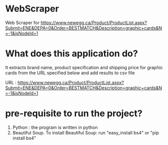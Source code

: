 # WebScraper
Web Scraper for 
https://www.newegg.ca/Product/ProductList.aspx?Submit=ENE&DEPA=0&Order=BESTMATCH&Description=graphic+cards&N=-1&isNodeId=1

# What does this application do?
It extracts brand name, product specification and shipping price for graphic cards from the URL specified 
below and add results to csv file 

URL :
https://www.newegg.ca/Product/ProductList.aspx?Submit=ENE&DEPA=0&Order=BESTMATCH&Description=graphic+cards&N=-1&isNodeId=1

# pre-requisite to run the project?
1. Python : the program is written in python
2. Beautiful Soup. To install Beautiful Soup:
   run "easy_install bs4" or "pip install bs4"
   
